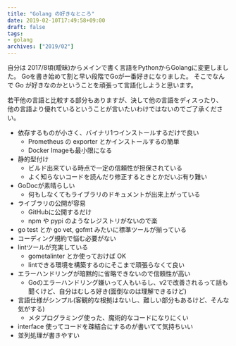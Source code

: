```yaml
---
title: "Golang の好きなところ"
date: 2019-02-10T17:49:58+09:00
draft: false
tags:
- golang
archives: ["2019/02"]
---
```


自分は 2017/8頃(曖昧)からメインで書く言語をPythonからGolangに変更しました。
Goを書き始めて割と早い段階でGoが一番好きになりました。
そこでなんで Go が好きなのかということを頑張って言語化しようと思います。

若干他の言語と比較する部分もありますが、決して他の言語をディスったり、
他の言語より優れているということが言いたいわけではないのでご了承ください。

* 依存するものが小さく、バイナリ1つインストールするだけで良い
  * Prometheus の exporter とかインストールするの簡単
  * Docker Imageも最小限になる
* 静的型付け
  * ビルド出来ている時点で一定の信頼性が担保されている
  * よく知らないコードを読んだり修正するときとかだいぶ有り難い
* GoDocが素晴らしい
  * 何もしなくてもライブラリのドキュメントが出来上がっている
* ライブラリの公開が容易
  * GitHubに公開するだけ
  * npm や pypi のようなレジストリがないので楽
* go test とか go vet, gofmt みたいに標準ツールが揃っている
* コーディング規約で悩む必要がない
* lintツールが充実している
  * gometalinter とか使っておけば OK
  * lintできる環境を構築するのにそこまで頑張らなくて良い
* エラーハンドリングが暗黙的に省略できないので信頼性が高い
  * Goのエラーハンドリング嫌いって人もいるし、v2で改善されるって話も聞くけど、自分はむしろ好き(面倒なのは理解できるけど)
* 言語仕様がシンプル(客観的な根拠はないし、難しい部分もあるけど、そんな気がする)
  * メタプログラミング使った、魔術的なコードになりにくい
* interface 使ってコードを疎結合にするのが書いてて気持ちいい
* 並列処理が書きやすい

